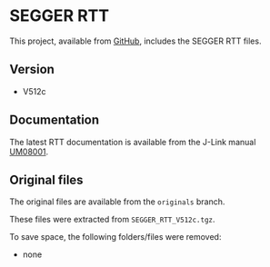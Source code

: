 # SEGGER RTT

This project, available from [GitHub](https://github.com/xpacks),
includes the SEGGER RTT files.

## Version

* V512c

## Documentation

The latest RTT documentation is available from
the J-Link manual [UM08001](https://www.segger.com/admin/uploads/productDocs/UM08001_JLink.pdf).

## Original files

The original files are available from the `originals` branch.

These files were extracted from `SEGGER_RTT_V512c.tgz`.

To save space, the following folders/files were removed:

* none

